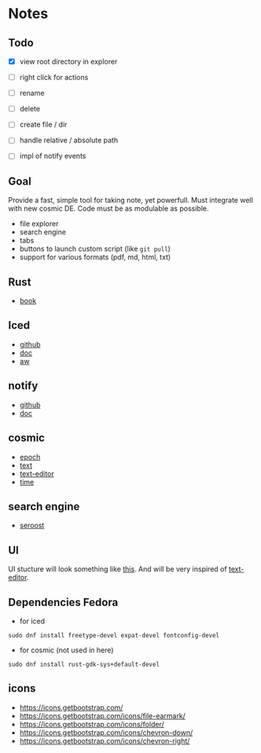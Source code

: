 # Notes


## Todo
- [x] view root directory in explorer
- [ ] right click for actions
- [ ] rename
- [ ] delete
- [ ] create file / dir
- [ ] handle relative / absolute path
- [ ] impl of notify events




## Goal
Provide a fast, simple tool for taking note, yet powerfull. Must integrate well with new cosmic DE. Code must be as modulable as possible.
- file explorer
- search engine
- tabs
- buttons to launch custom script (like `git pull`)
- support for various formats (pdf, md, html, txt)


## Rust
- [book](https://doc.rust-lang.org/book/ch00-00-introduction.html)

## Iced
- [github](https://github.com/iced-rs/iced)
- [doc](https://docs.rs/iced/latest/iced/)
- [aw](https://github.com/iced-rs/iced_aw)

## notify
- [github](https://github.com/notify-rs/notify)
- [doc](https://docs.rs/notify/6.0.0/notify/)

## cosmic
- [epoch](https://github.com/pop-os/cosmic-epoch)
- [text](https://github.com/pop-os/cosmic-text)
- [text-editor](https://github.com/pop-os/cosmic-text-editor)
- [time](https://github.com/pop-os/cosmic-time)

## search engine
- [seroost](https://github.com/tsoding/seroost)


## UI
UI stucture will look something like [this](./asset/app.pdf).
And will be very inspired of [text-editor](https://github.com/pop-os/cosmic-text-editor).


## Dependencies Fedora 

- for iced
```
sudo dnf install freetype-devel expat-devel fontconfig-devel
```

- for cosmic (not used in here)
```
sudo dnf install rust-gdk-sys+default-devel
```




## icons
- https://icons.getbootstrap.com/
- https://icons.getbootstrap.com/icons/file-earmark/
- https://icons.getbootstrap.com/icons/folder/
- https://icons.getbootstrap.com/icons/chevron-down/
- https://icons.getbootstrap.com/icons/chevron-right/   
